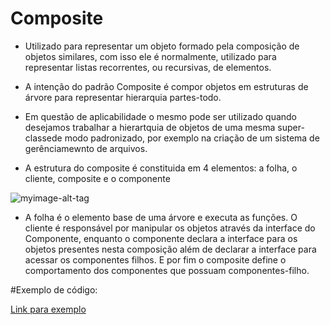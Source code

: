 # Composite

- Utilizado para representar um objeto formado pela composição de objetos similares, com isso ele é normalmente, utilizado para representar listas recorrentes, ou recursivas, de elementos.

- A intenção do padrão Composite é compor objetos em estruturas de árvore para representar hierarquia partes-todo.

- Em questão de aplicabilidade o mesmo pode ser utilizado quando desejamos trabalhar a hierartquia de objetos de uma mesma super-classede modo padronizado, por exemplo na criação de um sistema de gerênciamewnto de arquivos.

- A estrutura do composite é constituida em 4 elementos: a folha, o cliente, composite e o componente


![myimage-alt-tag](https://miro.medium.com/max/449/0*ULNhYAHKOl216tcZ.gif)


- A folha é o elemento base de uma árvore e executa as funções. O cliente é responsável por manipular os objetos através da interface do Componente, enquanto o componente declara a interface para os objetos presentes nesta composição além de declarar a interface para acessar os componentes filhos. E por fim o composite define o comportamento dos componentes que possuam componentes-filho.


#Exemplo de código:

[Link para exemplo](https://github.com/andreifsa/Padr-o-de-projeto/blob/master/composite/Exemplo.java)
